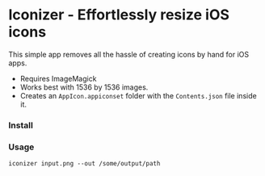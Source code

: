 # Iconizer - Effortlessly resize iOS icons

This simple app removes all the hassle of creating icons by hand for iOS apps.  
  
- Requires ImageMagick
- Works best with 1536 by 1536 images.
- Creates an `AppIcon.appiconset` folder with the `Contents.json` file inside it.

### Install

### Usage

```
iconizer input.png --out /some/output/path
```
